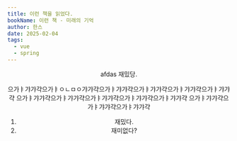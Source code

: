 ```yaml
---
title: 이런 책을 읽었다.
bookName: 이런 책 - 미래의 기억
author: 한스
date: 2025-02-04
tags:
  - vue
  - spring
---
```

<Header />


afdas
재밌당.

으가ㅑ갸갸갹으가ㅑㅇㄴㅁㅇ갸갸갹으가ㅑ갸갸갹으가ㅑ갸갸갹으가ㅑ갸갸갹으가ㅑ갸갸갹
으가ㅑ갸갸갹으가ㅑ갸갸갹으가ㅑ갸갸갹으가ㅑ갸갸갹으가ㅑ갸갸갹
으가ㅑ갸갸갹으가ㅑ갸갸갹으가ㅑ갸갸갹

1. 재밌다.
2. 재미없다?


<Footer />